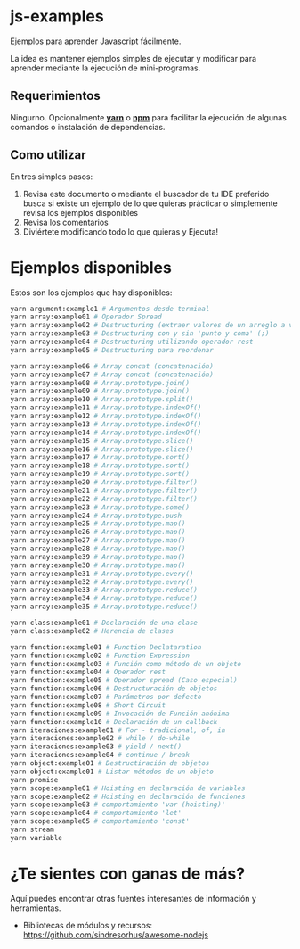 # js-examples

Ejemplos para aprender Javascript fácilmente.

La idea es mantener ejemplos simples de ejecutar y modificar para aprender mediante la ejecución de mini-programas.

## Requerimientos

Ningurno. Opcionalmente [**yarn**](https://yarnpkg.com/es-ES/) o [**npm**](https://www.npmjs.com/) para facilitar la ejecución de algunas comandos o instalación de dependencias.

## Como utilizar

En tres simples pasos:

1. Revisa este documento o mediante el buscador de tu IDE preferido busca si existe un ejemplo de lo que quieras prácticar o simplemente revisa los ejemplos disponibles
2. Revisa los comentarios
3. Diviértete modificando todo lo que quieras y Ejecuta!


# Ejemplos disponibles

Estos son los ejemplos que hay disponibles:

```bash
yarn argument:example1 # Argumentos desde terminal
yarn array:example01 # Operador Spread
yarn array:example02 # Destructuring (extraer valores de un arreglo a variables)
yarn array:example03 # Destructuring con y sin 'punto y coma' (;)
yarn array:example04 # Destructuring utilizando operador rest
yarn array:example05 # Destructuring para reordenar

yarn array:example06 # Array concat (concatenación)
yarn array:example07 # Array concat (concatenación)
yarn array:example08 # Array.prototype.join()
yarn array:example09 # Array.prototype.join()
yarn array:example10 # Array.prototype.split()
yarn array:example11 # Array.prototype.indexOf()
yarn array:example12 # Array.prototype.indexOf()
yarn array:example13 # Array.prototype.indexOf()
yarn array:example14 # Array.prototype.indexOf()
yarn array:example15 # Array.prototype.slice()
yarn array:example16 # Array.prototype.slice()
yarn array:example17 # Array.prototype.sort()
yarn array:example18 # Array.prototype.sort()
yarn array:example19 # Array.prototype.sort()
yarn array:example20 # Array.prototype.filter()
yarn array:example21 # Array.prototype.filter()
yarn array:example22 # Array.prototype.filter()
yarn array:example23 # Array.prototype.some()
yarn array:example24 # Array.prototype.push
yarn array:example25 # Array.prototype.map()
yarn array:example26 # Array.prototype.map()
yarn array:example27 # Array.prototype.map()
yarn array:example28 # Array.prototype.map()
yarn array:example39 # Array.prototype.map()
yarn array:example30 # Array.prototype.map()
yarn array:example31 # Array.prototype.every()
yarn array:example32 # Array.prototype.every()
yarn array:example33 # Array.prototype.reduce()
yarn array:example34 # Array.prototype.reduce()
yarn array:example35 # Array.prototype.reduce()

yarn class:example01 # Declaración de una clase
yarn class:example02 # Herencia de clases

yarn function:example01 # Function Declataration
yarn function:example02 # Function Expression
yarn function:example03 # Función como método de un objeto
yarn function:example04 # Operador rest
yarn function:example05 # Operador spread (Caso especial)
yarn function:example06 # Destructuración de objetos
yarn function:example07 # Parámetros por defecto
yarn function:example08 # Short Circuit
yarn function:example09 # Invocación de Función anónima
yarn function:example10 # Declaración de un callback
yarn iteraciones:example01 # For - tradicional, of, in
yarn iteraciones:example02 # while / do-while
yarn iteraciones:example03 # yield / next()
yarn iteraciones:example04 # continue / break
yarn object:example01 # Destructiración de objetos
yarn object:example01 # Listar métodos de un objeto
yarn promise
yarn scope:example01 # Hoisting en declaración de variables
yarn scope:example02 # Hoisting en declaración de funciones
yarn scope:example03 # comportamiento 'var (hoisting)'
yarn scope:example04 # comportamiento 'let'
yarn scope:example05 # comportamiento 'const'
yarn stream
yarn variable
```


# ¿Te sientes con ganas de más?

Aquí puedes encontrar otras fuentes interesantes de información y herramientas.

* Bibliotecas de módulos y recursos:
https://github.com/sindresorhus/awesome-nodejs

